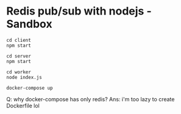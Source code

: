 # Redis pub/sub with nodejs - Sandbox

```
cd client
npm start
```

```
cd server
npm start
```

```
cd worker
node index.js
```

```
docker-compose up
```

Q: why docker-compose has only redis?
Ans: i'm too lazy to create Dockerfile lol
